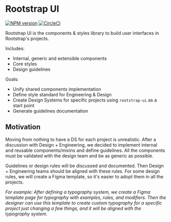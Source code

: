 # Rootstrap UI

[![NPM version](https://img.shields.io/npm/v/rootstrap-ui.svg?style=flat)](https://npmjs.org/package/rootstrap-ui)
[![CircleCI](https://circleci.com/gh/rootstrap/rootstrap-ui.svg?style=svg&circle-token=0157efa8af8dfd3211d74b645cdee13c9a500a62)](https://circleci.com/gh/rootstrap/rootstrap-ui)

Rootstrap UI is the components & styles library to build user interfaces in Rootstrap's projects.

Includes:
- Internal, generic and extensible components
- Core styles
- Design guidelines

Goals:
- Unify shared components implementation
- Define style standard for Engineering & Design
- Create Design Systems for specific projects using `rootstrap-ui` as a start point
- Generate guidelines documentation

## Motivation
Moving from nothing to have a DS for each project is unrealistic. After a discussion with Design + Engineering, we decided to implement internal and reusable components/mixins and define guidelines. All the components must be validated with the design team and be as generic as possible.

Guidelines or design rules will be discussed and documented. Then Design + Engineering teams should be aligned with these rules. For some design rules, we will create a Figma template, so it's easier to adopt them in all the projects.

_For example: After defining a typography system, we create a Figma template page for typography with examples, rules, and modifiers. Then the designer can use this template to create custom typography for a specific project just changing a few things, and it will be aligned with the typography system._
